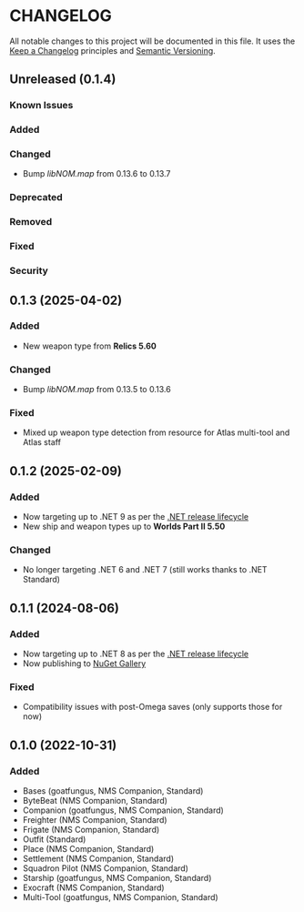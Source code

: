 # CHANGELOG

All notable changes to this project will be documented in this file. It uses the
[Keep a Changelog](http://keepachangelog.com/en/1.0.0/) principles and
[Semantic Versioning](https://semver.org/).

## Unreleased (0.1.4)

### Known Issues
### Added
### Changed
* Bump *libNOM.map* from 0.13.6 to 0.13.7
### Deprecated
### Removed
### Fixed
### Security

## 0.1.3 (2025-04-02)

### Added
* New weapon type from **Relics 5.60**

### Changed
* Bump *libNOM.map* from 0.13.5 to 0.13.6

### Fixed
* Mixed up weapon type detection from resource for Atlas multi-tool and Atlas staff

## 0.1.2 (2025-02-09)

### Added
* Now targeting up to .NET 9 as per the [.NET release lifecycle](https://dotnet.microsoft.com/en-us/platform/support/policy/dotnet-core)
* New ship and weapon types up to **Worlds Part II 5.50**

### Changed
* No longer targeting .NET 6 and .NET 7 (still works thanks to .NET Standard)

## 0.1.1 (2024-08-06)

### Added
* Now targeting up to .NET 8 as per the [.NET release lifecycle](https://dotnet.microsoft.com/en-us/platform/support/policy/dotnet-core)
* Now publishing to [NuGet Gallery](https://www.nuget.org/packages/libNOM.collect)

### Fixed
* Compatibility issues with post-Omega saves (only supports those for now)

## 0.1.0 (2022-10-31)

### Added
* Bases (goatfungus, NMS Companion, Standard)
* ByteBeat (NMS Companion, Standard)
* Companion (goatfungus, NMS Companion, Standard)
* Freighter (NMS Companion, Standard)
* Frigate (NMS Companion, Standard)
* Outfit (Standard)
* Place (NMS Companion, Standard)
* Settlement (NMS Companion, Standard)
* Squadron Pilot (NMS Companion, Standard)
* Starship (goatfungus, NMS Companion, Standard)
* Exocraft (NMS Companion, Standard)
* Multi-Tool (goatfungus, NMS Companion, Standard)

